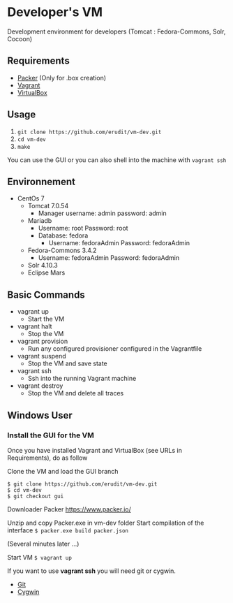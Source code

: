 # Developer's VM
Development environment for developers (Tomcat : Fedora-Commons, Solr, Cocoon)

## Requirements
* [Packer](https://packer.io/) (Only for .box creation)
* [Vagrant](https://www.vagrantup.com/)
* [VirtualBox](https://www.virtualbox.org/)

## Usage

1. `git clone https://github.com/erudit/vm-dev.git`
2. `cd vm-dev`
3. `make`

You can use the GUI or you can also shell into the machine with `vagrant ssh`

## Environnement

* CentOs 7
  * Tomcat 7.0.54
    * Manager username: admin password: admin
  * Mariadb
    * Username: root Password: root
    * Database: fedora
      * Username: fedoraAdmin Password: fedoraAdmin
  * Fedora-Commons 3.4.2
    * Username: fedoraAdmin Password: fedoraAdmin
  * Solr 4.10.3
  * Eclipse Mars

## Basic Commands

- vagrant up
  - Start the VM
- vagrant halt
  - Stop the VM
- vagrant provision
  - Run any configured provisioner configured in the Vagrantfile
- vagrant suspend
  - Stop the VM and save state
- vagrant ssh
  - Ssh into the running Vagrant machine
- vagrant destroy
  - Stop the VM and delete all traces


## Windows User

### Install the GUI for the VM

Once you have installed Vagrant and VirtualBox (see URLs in Requirements), do as follow

Clone the VM and load the GUI branch
```
$ git clone https://github.com/erudit/vm-dev.git
$ cd vm-dev
$ git checkout gui
```

Downloader Packer
https://www.packer.io/

Unzip and copy Packer.exe in vm-dev folder
Start compilation of the interface
`$ packer.exe build packer.json`

(Several minutes later ...)

Start VM
`$ vagrant up`

If you want to use **vagrant ssh** you will need git or cygwin.

  * [Git](https://git-scm.com/downloads)
  * [Cygwin](https://cygwin.com/install.html)
